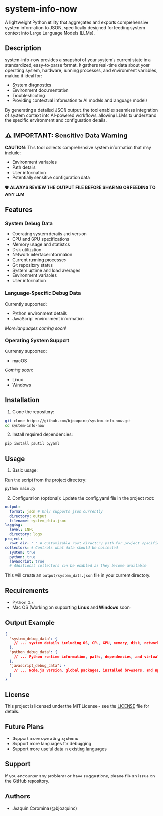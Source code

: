 # system-info-now

A lightweight Python utility that aggregates and exports comprehensive system information to JSON, specifically designed for feeding system context into Large Language Models (LLMs).

## Description

system-info-now provides a snapshot of your system's current state in a standardized, easy-to-parse format. It gathers real-time data about your operating system, hardware, running processes, and environment variables, making it ideal for:
- System diagnostics
- Environment documentation
- Troubleshooting
- Providing contextual information to AI models and language models

By generating a detailed JSON output, the tool enables seamless integration of system context into AI-powered workflows, allowing LLMs to understand the specific environment and configuration details.

## ⚠️ IMPORTANT: Sensitive Data Warning

**CAUTION**: This tool collects comprehensive system information that may include:
- Environment variables
- Path details
- User information
- Potentially sensitive configuration data

🛡️ **ALWAYS REVIEW THE OUTPUT FILE BEFORE SHARING OR FEEDING TO ANY LLM**

## Features

### System Debug Data
- Operating system details and version
- CPU and GPU specifications
- Memory usage and statistics
- Disk utilization
- Network interface information
- Current running processes
- Git repository status
- System uptime and load averages
- Environment variables
- User information

### Language-Specific Debug Data
Currently supported:
- Python environment details
- JavaScript environment information

*More languages coming soon!*

### Operating System Support
Currently supported:
- macOS

*Coming soon:*
- Linux
- Windows


## Installation

1. Clone the repository:
```bash
git clone https://github.com/bjoaquinc/system-info-now.git
cd system-info-now
```

2. Install required dependencies:
```bash
pip install psutil pyyaml
```

## Usage

1. Basic usage:

Run the script from the project directory:
```bash
python main.py
```

2. Configuration (optional): Update the config.yaml file in the project root:

```yaml
output:
  format: json # Only supports json currently
  directory: output
  filename: system_data.json
logging:
  level: INFO
  directory: logs
project:
  root_dir: "." # Customizable root directory path for project specific context gathering used by language collectors
collectors: # Controls what data should be collected
  system: true
  python: true
  javascript: true
  # Additional collectors can be enabled as they become available
```

This will create an `output/system_data.json` file in your current directory.

## Requirements

- Python 3.x
- Mac OS (Working on supporting **Linux** and **Windows** soon)

## Output Example

```json
{
  "system_debug_data": {
    // ... system details including OS, CPU, GPU, memory, disk, network info
  },
  "python_debug_data": {
    // ... Python runtime information, paths, dependencies, and virtual environment details
  },
  "javascript_debug_data": {
    // ... Node.js version, global packages, installed browsers, and npm configuration
  }
}
```

## License

This project is licensed under the MIT License - see the [LICENSE](LICENSE) file for details.

## Future Plans

- Support more operating systems
- Support more languages for debugging
- Support more useful data in existing languages

## Support

If you encounter any problems or have suggestions, please file an issue on the GitHub repository.

## Authors

- Joaquin Coromina (@bjoaquinc)
